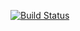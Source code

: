 [![Build Status](https://travis-ci.org/Claudiu/Torch-URI-Parser.svg?branch=master)](https://travis-ci.org/Claudiu/Torch-URI-Parser)
